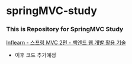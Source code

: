 # springMVC-study

<h3> This is Repository for SpringMVC Study </h3>
<a href = "https://www.inflearn.com/course/%EC%8A%A4%ED%94%84%EB%A7%81-mvc-2/dashboard">Inflearn - 스프링 MVC 2편 - 백엔드 웹 개발 활용 기술</a>

* 이후 코드 추가예정
